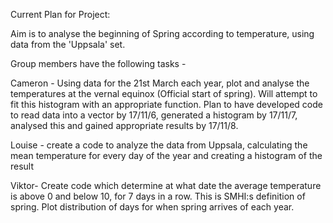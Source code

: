 Current Plan for Project:

Aim is to analyse the beginning of Spring according to temperature, using data from the 'Uppsala' set.

Group members have the following tasks -

Cameron - Using data for the 21st March each year, plot and analyse the temperatures at the vernal
equinox (Official start of spring). Will attempt to fit this histogram with an appropriate function.
Plan to have developed code to read data into a vector by 17/11/6, generated a histogram by 17/11/7, 
analysed this and gained appropriate results by 17/11/8.

Louise - create a code to analyze the data from Uppsala, calculating the mean temperature for every day of the year
and creating a histogram of the result

Viktor- Create code which determine at what date the average temperature is above 0 and below 10, for 7 days in a row. 
This is SMHI:s definition of spring. Plot distribution of days for when spring arrives of each year.
